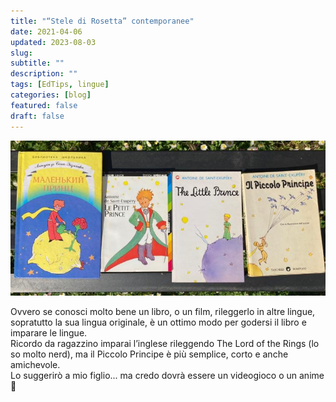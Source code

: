 ```yaml
---
title: "“Stele di Rosetta” contemporanee"
date: 2021-04-06
updated: 2023-08-03
slug:
subtitle: ""
description: ""
tags: [EdTips, lingue]
categories: [blog]
featured: false
draft: false
---
```

![](../../../assets/img/post/2021/stele-rosetta-piccolo-principe-featured.jpg)

Ovvero se conosci molto bene un libro, o un film, rileggerlo in altre lingue, sopratutto la sua lingua originale, è un ottimo modo per godersi il libro e imparare le lingue.   
Ricordo da ragazzino imparai l’inglese rileggendo The Lord of the Rings (lo so molto nerd), ma il Piccolo Principe è più semplice, corto e anche amichevole.  
Lo suggerirò a mio figlio... ma credo dovrà essere un videogioco o un anime 🙂
